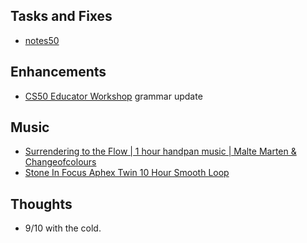 ## Tasks and Fixes
* [notes50](https://cs50.harvard.edu/notes/ai)

## Enhancements
* [CS50 Educator Workshop](https://cs50.harvard.edu/workshop) grammar update

## Music
* [Surrendering to the Flow | 1 hour handpan music | Malte Marten & Changeofcolours](https://youtu.be/RrzwxmxOyEA?si=YyA26M-GSFWqaISQ)
* [Stone In Focus Aphex Twin 10 Hour Smooth Loop](https://www.youtube.com/watch?v=_PRU2cWbQRA&t=35640s)

## Thoughts
* 9/10 with the cold.